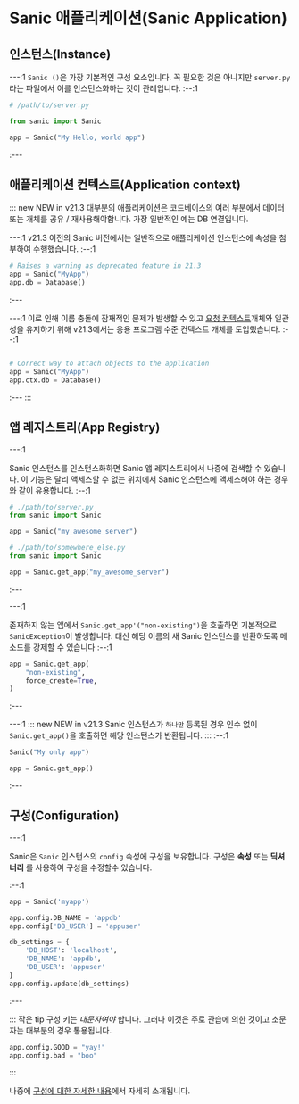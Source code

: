 # Sanic 애플리케이션(Sanic Application)

## 인스턴스(Instance)

---:1
`Sanic ()`은 가장 기본적인 구성 요소입니다. 꼭 필요한 것은 아니지만 `server.py`라는 파일에서 이를 인스턴스화하는 것이 관례입니다.
:--:1

```python
# /path/to/server.py

from sanic import Sanic

app = Sanic("My Hello, world app")
```

:---

## 애플리케이션 컨텍스트(Application context)

::: new NEW in v21.3
대부분의 애플리케이션은 코드베이스의 여러 부분에서 데이터 또는 개체를 공유 / 재사용해야합니다. 가장 일반적인 예는 DB 연결입니다.

---:1
v21.3 이전의 Sanic 버전에서는 일반적으로 애플리케이션 인스턴스에 속성을 첨부하여 수행했습니다.
:--:1

```python
# Raises a warning as deprecated feature in 21.3
app = Sanic("MyApp")
app.db = Database()
```

:---

---:1
이로 인해 이름 충돌에 잠재적인 문제가 발생할 수 있고 [요청 컨텍스트](./request.md#context)개체와 일관성을 유지하기 위해 v21.3에서는 응용 프로그램 수준 컨텍스트 개체를 도입했습니다.
:--:1

```python

# Correct way to attach objects to the application
app = Sanic("MyApp")
app.ctx.db = Database()
```

:---
:::

## 앱 레지스트리(App Registry)

---:1

Sanic 인스턴스를 인스턴스화하면 Sanic 앱 레지스트리에서 나중에 검색할 수 있습니다. 이 기능은 달리 액세스할 수 없는 위치에서 Sanic 인스턴스에 액세스해야 하는 경우와 같이 유용합니다.
:--:1

```python
# ./path/to/server.py
from sanic import Sanic

app = Sanic("my_awesome_server")

# ./path/to/somewhere_else.py
from sanic import Sanic

app = Sanic.get_app("my_awesome_server")
```

:---

---:1

존재하지 않는 앱에서 `Sanic.get_app'("non-existing")`을 호출하면 기본적으로 `SanicException`이 발생합니다. 대신 해당 이름의 새 Sanic 인스턴스를 반환하도록 메소드를 강제할 수 있습니다
:--:1

```python
app = Sanic.get_app(
    "non-existing",
    force_create=True,
)
```

:---

---:1
::: new NEW in v21.3
Sanic 인스턴스가 `하나만` 등록된 경우 인수 없이 `Sanic.get_app()`을 호출하면 해당 인스턴스가 반환됩니다.
:::
:--:1

```python
Sanic("My only app")

app = Sanic.get_app()
```

:---

## 구성(Configuration)

---:1

Sanic은 `Sanic` 인스턴스의 `config` 속성에 구성을 보유합니다.
구성은 **속성** 또는 **딕셔너리** 를 사용하여 구성을 수정할수 있습니다.

:--:1

```python
app = Sanic('myapp')

app.config.DB_NAME = 'appdb'
app.config['DB_USER'] = 'appuser'

db_settings = {
    'DB_HOST': 'localhost',
    'DB_NAME': 'appdb',
    'DB_USER': 'appuser'
}
app.config.update(db_settings)
```

:---

::: 작은 tip
구성 키는 _대문자여야_ 합니다. 그러나 이것은 주로 관습에 의한 것이고 소문자는 대부분의 경우 통용됩니다.

```py
app.config.GOOD = "yay!"
app.config.bad = "boo"
```

:::

나중에 [구성에 대한 자세한 내용](/guide/deployment/configuration.md)에서 자세히 소개됩니다.

<!-- ## Methods

### 실행(Run)
### 정지(Stop) -->

